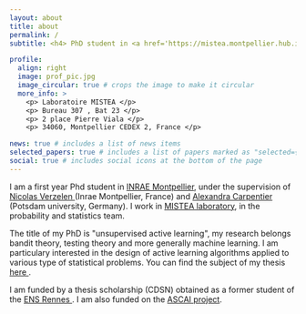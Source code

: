 ```yaml
---
layout: about
title: about
permalink: /
subtitle: <h4> PhD student in <a href='https://mistea.montpellier.hub.inrae.fr/'>INRAE Montpellier</a>,  <a href='https://mistea.montpellier.hub.inrae.fr/'> MISTEA laboratory</a> </h2>

profile:
  align: right
  image: prof_pic.jpg
  image_circular: true # crops the image to make it circular
  more_info: >
    <p> Laboratoire MISTEA </p>
    <p> Bureau 307 , Bat 23 </p>
    <p> 2 place Pierre Viala </p>
    <p> 34060, Montpellier CEDEX 2, France </p>

news: true # includes a list of news items
selected_papers: true # includes a list of papers marked as "selected={true}"
social: true # includes social icons at the bottom of the page
---
```


I am a first year Phd student in <a href='https://mistea.montpellier.hub.inrae.fr/'>INRAE Montpellier</a>, under the supervision of <a href='https://verzelen.montpellier.inrae.fr/'> Nicolas Verzelen </a> (Inrae Montpellier, France) and <a href='https://sites.google.com/site/alexandracarpentierresearch/'> Alexandra Carpentier </a> (Potsdam university, Germany). I work in <a href='https://mistea.montpellier.hub.inrae.fr/'> MISTEA laboratory</a>, in the probability and statistics team. 

The title of my PhD is "unsupervised active learning", my research belongs bandit theory, testing theory and more generally machine learning. I am particulary interested in the design of active learning algorithms applied to various type of statistical problems. You can find the subject of my thesis  <a href='https://theses.fr/s372674'> here </a>.

I am funded by a thesis scholarship (CDSN) obtained as a former student of the <a href='https://www.ens-rennes.fr/'> ENS Rennes </a>. I am also funded on the <a href='https://sites.google.com/view/prci-ascai/accueil'> ASCAI project</a>.


